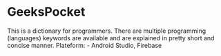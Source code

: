 # GeeksPocket

This is a dictionary for programmers. There are multiple programming (languages) keywords are available and are explained in pretty short and concise manner.
Plateform: - Android Studio, Firebase
